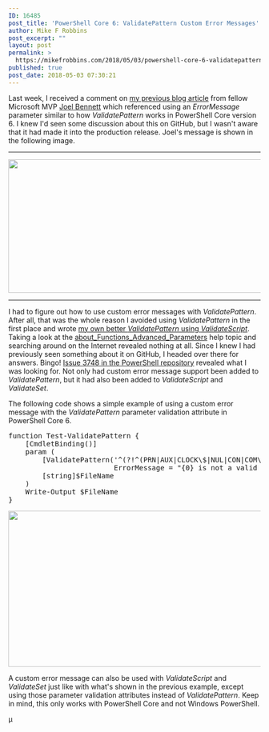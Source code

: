 ```yaml
---
ID: 16485
post_title: 'PowerShell Core 6: ValidatePattern Custom Error Messages'
author: Mike F Robbins
post_excerpt: ""
layout: post
permalink: >
  https://mikefrobbins.com/2018/05/03/powershell-core-6-validatepattern-custom-error-messages/
published: true
post_date: 2018-05-03 07:30:21
---
```

Last week, I received a comment on <a href="http://mikefrobbins.com/2018/04/26/simplifying-parameter-validation-in-powershell-with-private-functions/" target="_blank" rel="noopener">my previous blog article</a> from fellow Microsoft MVP <a href="https://twitter.com/Jaykul" target="_blank" rel="noopener">Joel Bennett</a> which referenced using an <em>ErrorMessage</em> parameter similar to how <em>ValidatePattern</em> works in PowerShell Core version 6. I knew I'd seen some discussion about this on GitHub, but I wasn't aware that it had made it into the production release. Joel's message is shown in the following image.

<hr />

<a href="http://mikefrobbins.com/wp-content/uploads/2018/05/validation-customerror1a.jpg"><img class="alignnone size-full wp-image-16486" src="http://mikefrobbins.com/wp-content/uploads/2018/05/validation-customerror1a.jpg" alt="" width="858" height="267" /></a>

<hr />

I had to figure out how to use custom error messages with <em>ValidatePattern</em>. After all, that was the whole reason I avoided using <em>ValidatePattern</em> in the first place and wrote <a href="http://mikefrobbins.com/2013/08/08/powershell-parameter-validation-building-a-better-validatepattern-with-validatescript/" target="_blank" rel="noopener">my own better <em>ValidatePattern</em> using <em>ValidateScript</em></a>. Taking a look at the <a href="https://docs.microsoft.com/en-us/powershell/module/microsoft.powershell.core/about/about_functions_advanced_parameters" target="_blank" rel="noopener">about_Functions_Advanced_Parameters</a> help topic and searching around on the Internet revealed nothing at all. Since I knew I had previously seen something about it on GitHub, I headed over there for answers. Bingo! <a href="https://github.com/PowerShell/PowerShell/issues/3745" target="_blank" rel="noopener">Issue 3748 in the PowerShell repository</a> revealed what I was looking for. Not only had custom error message support been added to <em>ValidatePattern</em>, but it had also been added to <em>ValidateScript</em> and <em>ValidateSet</em>.

The following code shows a simple example of using a custom error message with the <em>ValidatePattern</em> parameter validation attribute in PowerShell Core 6.
<pre class="lang:ps decode:true " title="Test-ValidatePattern">function Test-ValidatePattern {
    [CmdletBinding()]
    param (
        [ValidatePattern('^(?!^(PRN|AUX|CLOCK\$|NUL|CON|COM\d|LPT\d|\..*)(\..+)?$)[^\x00-\x1f\\?*:\"";|/]+$',
                         ErrorMessage = "{0} is not a valid file name")]
        [string]$FileName
    )
    Write-Output $FileName
}</pre>
<a href="http://mikefrobbins.com/wp-content/uploads/2018/05/validation-customerror2a.jpg"><img class="alignnone size-full wp-image-16488" src="http://mikefrobbins.com/wp-content/uploads/2018/05/validation-customerror2a.jpg" alt="" width="859" height="312" /></a>

A custom error message can also be used with <em>ValidateScript</em> and <em>ValidateSet</em> just like with what's shown in the previous example, except using those parameter validation attributes instead of <em>ValidatePattern</em>. Keep in mind, this only works with PowerShell Core and not Windows PowerShell.

µ
